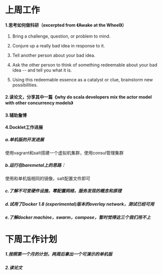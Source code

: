 # 上周工作
#### 1.思考如何做科研（excerpted from 《Awake at the Wheel》）
1. Bring a challenge, question, or problem to mind.
 
2. Conjure up a really bad idea in response to it. 

3. Tell another person about your bad idea.

4. Ask the other person to think of something redeemable about your bad idea -- and tell you what it is.

5. Using this redeemable essence as a catalyst or clue, brainstorm new possibilities.

#### 2.读论文，分享其中一篇《why do scala developers mix the actor model with other concurrency models》
#### 3.辅助詹博
#### 4.Docklet工作进展
##### a.单机版的开发进展
使用vagrant和salt搭建一个虚拟机集群，使用consul管理集群
##### b.运行在baremetal上的思路：
使用和单机版相同的镜像，salt配置文件即可
##### c.了解不可变硬件设施，零配置网络，服务发现的概念和原理
##### d.试用了Docker 1.8 (experimental)版本的overlay network，测试已经可用
##### e.了解docker machine，swarm，compose，暂时觉得这三个我们用不上
# 下周工作计划
##### 1.按照第一个月的计划，两周后拿出一个可演示的单机版
##### 2.读论文 
